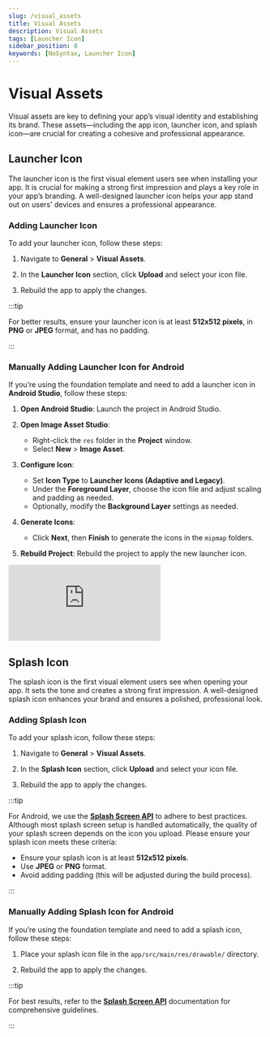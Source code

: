 ```yaml
---
slug: /visual_assets
title: Visual Assets
description: Visual Assets
tags: [Launcher Icon]
sidebar_position: 0
keywords: [NoSyntax, Launcher Icon]
---
```


# Visual Assets

Visual assets are key to defining your app’s visual identity and establishing its brand. These assets—including the app icon, launcher icon, and splash icon—are crucial for creating a cohesive and professional appearance.

## Launcher Icon

The launcher icon is the first visual element users see when installing your app. It is crucial for making a strong first impression and plays a key role in your app’s branding. A well-designed launcher icon helps your app stand out on users' devices and ensures a professional appearance.

### Adding Launcher Icon

To add your launcher icon, follow these steps:

1. Navigate to **General** > **Visual Assets**.

2. In the **Launcher Icon** section, click **Upload** and select your icon file.

3. Rebuild the app to apply the changes.

:::tip

For better results, ensure your launcher icon is at least **512x512 pixels**, in **PNG** or **JPEG** format, and has no padding.

:::

### Manually Adding Launcher Icon for Android

If you’re using the foundation template and need to add a launcher icon in **Android Studio**, follow these steps:

1. **Open Android Studio**: Launch the project in Android Studio.

2. **Open Image Asset Studio**:
    - Right-click the `res` folder in the **Project** window.
    - Select **New** > **Image Asset**.

3. **Configure Icon**:
    - Set **Icon Type** to **Launcher Icons (Adaptive and Legacy)**.
    - Under the **Foreground Layer**, choose the icon file and adjust scaling and padding as needed.
    - Optionally, modify the **Background Layer** settings as needed.

4. **Generate Icons**:
    - Click **Next**, then **Finish** to generate the icons in the `mipmap` folders.

5. **Rebuild Project**: Rebuild the project to apply the new launcher icon.

<div class="video-container"><iframe src="https://www.loom.com/embed/f4cb4ccaac2c400c968a4b43f0b60a33?sid=8217e5f6-abde-469d-b9aa-d76c04149b3d" frameborder="0" allow="accelerometer; autoplay; clipboard-write; encrypted-media; gyroscope; picture-in-picture; web-share" referrerpolicy="strict-origin-when-cross-origin" allowfullscreen></iframe></div>

## Splash Icon

The splash icon is the first visual element users see when opening your app. It sets the tone and creates a strong first impression. A well-designed splash icon enhances your brand and ensures a polished, professional look.

### Adding Splash Icon

To add your splash icon, follow these steps:

1. Navigate to **General** > **Visual Assets**.

2. In the **Splash Icon** section, click **Upload** and select your icon file.

3. Rebuild the app to apply the changes.

:::tip

For Android, we use the [**Splash Screen API**](https://developer.android.com/develop/ui/views/launch/splash-screen) to adhere to best practices. Although most splash screen setup is handled automatically, the quality of your splash screen depends on the icon you upload. Please ensure your splash icon meets these criteria:

- Ensure your splash icon is at least **512x512 pixels**.
- Use **JPEG** or **PNG** format.
- Avoid adding padding (this will be adjusted during the build process).

:::

### Manually Adding Splash Icon for Android

If you’re using the foundation template and need to add a splash icon, follow these steps:

1. Place your splash icon file in the `app/src/main/res/drawable/` directory.

2. Rebuild the app to apply the changes.

:::tip

For best results, refer to the [**Splash Screen API**](https://developer.android.com/develop/ui/views/launch/splash-screen) documentation for comprehensive guidelines.

:::